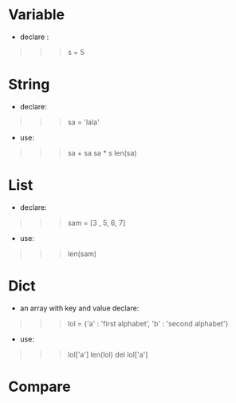 # Variable #
* declare :
>>> s = 5

# String #
* declare:
>>> sa = 'lala'
* use:
>>> sa + sa
>>> sa * s
>>> len(sa)

# List #
* declare:
>>> sam = [3 , 5, 6, 7]
* use:
>>> len(sam)

# Dict #
* an array with key and value
declare:
>>> lol = {'a' : 'first alphabet', 'b' : 'second alphabet'}
* use:
>>> lol['a']
>>> len(lol)
>>> del lol['a']

# Compare #
